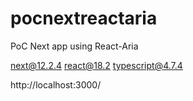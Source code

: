 # pocnextreactaria

PoC Next app using React-Aria

next@12.2.4
react@18.2
typescript@4.7.4

http://localhost:3000/
